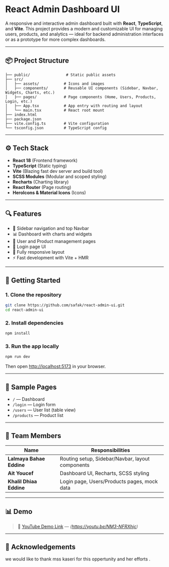 
# React Admin Dashboard UI

A responsive and interactive admin dashboard built with **React**, **TypeScript**, and **Vite**. This project provides a modern and customizable UI for managing users, products, and analytics — ideal for backend administration interfaces or as a prototype for more complex dashboards.

---

## 📦 Project Structure

```
├── public/                # Static public assets
├── src/
│   ├── assets/           # Icons and images
│   ├── components/       # Reusable UI components (Sidebar, Navbar, Widgets, Charts, etc.)
│   ├── pages/            # Page components (Home, Users, Products, Login, etc.)
│   ├── App.tsx           # App entry with routing and layout
│   └── main.tsx          # React root mount
├── index.html
├── package.json
├── vite.config.ts        # Vite configuration
└── tsconfig.json         # TypeScript config
```

---

## ⚙️ Tech Stack

- **React 18** (Frontend framework)
- **TypeScript** (Static typing)
- **Vite** (Blazing fast dev server and build tool)
- **SCSS Modules** (Modular and scoped styling)
- **Recharts** (Charting library)
- **React Router** (Page routing)
- **HeroIcons & Material Icons** (Icons)

---

## 🔍 Features

- 🧭 Sidebar navigation and top Navbar
- 📊 Dashboard with charts and widgets
- 👤 User and Product management pages
- 🔐 Login page UI
- 📱 Fully responsive layout
- ⚡ Fast development with Vite + HMR

---

## 🚀 Getting Started

### 1. Clone the repository
```bash
git clone https://github.com/safak/react-admin-ui.git
cd react-admin-ui

```

### 2. Install dependencies
```bash
npm install
```

### 3. Run the app locally
```bash
npm run dev
```

Then open [http://localhost:5173](http://localhost:5173) in your browser.

---

## 🧪 Sample Pages

- `/` — Dashboard
- `/login` — Login form
- `/users` — User list (table view)
- `/products` — Product list

---

## 👥 Team Members

| Name                | Responsibilities                                   |
|---------------------|----------------------------------------------------|
| **Lalmaya Bahae Eddine** | Routing setup, Sidebar/Navbar, layout components  |
| **Ait Youcef**           | Dashboard UI, Recharts, SCSS styling             |
| **Khalil Dhiaa Eddine**  | Login page, Users/Products pages, mock data      |

---

## 📊 Demo

> 🎥 [YouTube Demo Link](#) — _(https://youtu.be/NM3-NFRXhjc)_

---



## 🤝 Acknowledgements

we would like to thank mss kaseri for this oppertunity and her efforts .
